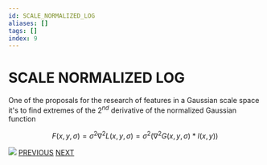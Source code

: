 ```yaml
---
id: SCALE_NORMALIZED_LOG
aliases: []
tags: []
index: 9
---
```


# SCALE NORMALIZED LOG

One of the proposals for the research of features in a Gaussian scale space it's to find extremes of the $2^{nd}$ derivative of the normalized Gaussian function

$$
F(x,y,\sigma) = \sigma^2\nabla^2L(x,y,\sigma) = \sigma^2(\nabla^2G(x,y,\sigma)\ast I(x,y))
$$

![](Pasted_image_20240314101650.png)
[PREVIOUS](SCALE_INVARIANCE.md) [NEXT](DOG_DETECTOR.md)
